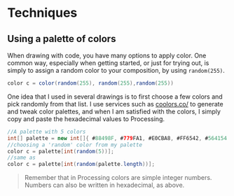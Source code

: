 # Techniques

## Using a palette of colors

When drawing with code, you have many options to apply color. One common way, especially when getting started, or just for trying out, is simply to assign a random color to your composition, by using `random(255)`. 

```java
color c = color(random(255), random(255),random(255))
``` 
One idea that I used in several drawings is to first choose a few colors and pick randomly from that list. I use services such as [coolors.co/](https://coolors.co/) to generate and tweak color palettes, and when I am satisfied with the colors, I simply copy and paste the hexadecimal values to Processing.

```java
//A palette with 5 colors
int[] palette = new int[]{ #88498F, #779FA1, #E0CBA8, #FF6542, #564154 };
//choosing a 'random' color from my palette
color c = palette[int(random(5))];
//same as 
color c = palette[int(random(palette.length))];

```
> Remember that in Processing colors are simple integer numbers. Numbers can also be written in hexadecimal, as above. 